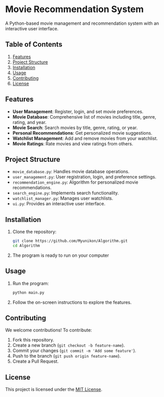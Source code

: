# Movie Recommendation System

A Python-based movie management and recommendation system with an interactive user interface.

## Table of Contents
1. [Features](#features)
2. [Project Structure](#project-structure)
3. [Installation](#installation)
4. [Usage](#usage)
5. [Contributing](#contributing)
6. [License](#license)

## Features
- **User Management**: Register, login, and set movie preferences.
- **Movie Database**: Comprehensive list of movies including title, genre, rating, and year.
- **Movie Search**: Search movies by title, genre, rating, or year.
- **Personal Recommendations**: Get personalized movie suggestions.
- **Watchlist Management**: Add and remove movies from your watchlist.
- **Movie Ratings**: Rate movies and view ratings from others.

## Project Structure
- `movie_database.py`: Handles movie database operations.
- `user_management.py`: User registration, login, and preference settings.
- `recommendation_engine.py`: Algorithm for personalized movie recommendations.
- `search_engine.py`: Implements search functionality.
- `watchlist_manager.py`: Manages user watchlists.
- `ui.py`: Provides an interactive user interface.

## Installation
1. Clone the repository:
    ```bash
    git clone https://github.com/Myunikon/Algorithm.git
    cd Algorithm
    ```
2. The program is ready to run on your computer

## Usage
1. Run the program:
    ```bash
    python main.py
    ```
2. Follow the on-screen instructions to explore the features.

## Contributing
We welcome contributions! To contribute:
1. Fork this repository.
2. Create a new branch (`git checkout -b feature-name`).
3. Commit your changes (`git commit -m 'Add some feature'`).
4. Push to the branch (`git push origin feature-name`).
5. Create a Pull Request.

## License
This project is licensed under the [MIT License](LICENSE).

